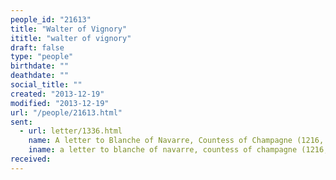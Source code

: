 ```yaml
---
people_id: "21613"
title: "Walter of Vignory"
ititle: "walter of vignory"
draft: false
type: "people"
birthdate: ""
deathdate: ""
social_title: ""
created: "2013-12-19"
modified: "2013-12-19"
url: "/people/21613.html"
sent:
  - url: letter/1336.html
    name: A letter to Blanche of Navarre, Countess of Champagne (1216, May)
    iname: a letter to blanche of navarre, countess of champagne (1216, may)
received:
---
```

